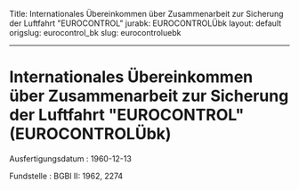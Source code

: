 Title: Internationales Übereinkommen über Zusammenarbeit zur Sicherung der Luftfahrt
  "EUROCONTROL"
jurabk: EUROCONTROLÜbk
layout: default
origslug: eurocontrol_bk
slug: eurocontroluebk

---

# Internationales Übereinkommen über Zusammenarbeit zur Sicherung der Luftfahrt "EUROCONTROL" (EUROCONTROLÜbk)

Ausfertigungsdatum
:   1960-12-13

Fundstelle
:   BGBl II: 1962, 2274

